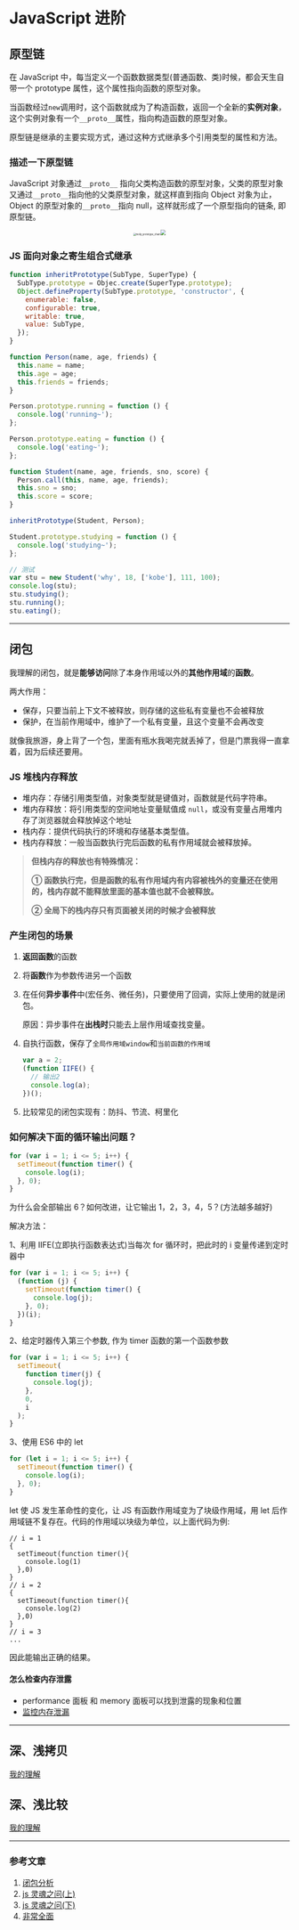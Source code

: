 # JavaScript 进阶

## 原型链

在 JavaScript 中，每当定义一个函数数据类型(普通函数、类)时候，都会天生自带一个 prototype 属性，这个属性指向函数的原型对象。

当函数经过`new`调用时，这个函数就成为了构造函数，返回一个全新的**实例对象**，这个实例对象有一个`__proto__`属性，指向构造函数的原型对象。

原型链是继承的主要实现方式，通过这种方式继承多个引用类型的属性和方法。

### 描述一下原型链

JavaScript 对象通过`__proto__` 指向父类构造函数的原型对象，父类的原型对象又通过`__proto__`指向他的父类原型对象，就这样直到指向 Object 对象为止，Object 的原型对象的`__proto__`指向 null，这样就形成了一个原型指向的链条, 即原型链。

<center class="half"><img src="https://cdn.jsdelivr.net/gh/ringozzt/myPics@main/jsobj_full.jpg" alt="moliy_prototype_chain" style="zoom:30%;" /><img src="https://cdn.jsdelivr.net/gh/ringozzt/myPics@main/Blog/js-relation.png" style="zoom:60%;" /></center>

### JS 面向对象之寄生组合式继承

```js
function inheritPrototype(SubType, SuperType) {
  SubType.prototype = Objec.create(SuperType.prototype);
  Object.defineProperty(SubType.prototype, 'constructor', {
    enumerable: false,
    configurable: true,
    writable: true,
    value: SubType,
  });
}

function Person(name, age, friends) {
  this.name = name;
  this.age = age;
  this.friends = friends;
}

Person.prototype.running = function () {
  console.log('running~');
};

Person.prototype.eating = function () {
  console.log('eating~');
};

function Student(name, age, friends, sno, score) {
  Person.call(this, name, age, friends);
  this.sno = sno;
  this.score = score;
}

inheritPrototype(Student, Person);

Student.prototype.studying = function () {
  console.log('studying~');
};

// 测试
var stu = new Student('why', 18, ['kobe'], 111, 100);
console.log(stu);
stu.studying();
stu.running();
stu.eating();
```

---

## 闭包

我理解的闭包，就是**能够访问**除了本身作用域以外的**其他作用域**的**函数**。

两大作用：

- 保存，只要当前上下文不被释放，则存储的这些私有变量也不会被释放
- 保护，在当前作用域中，维护了一个私有变量，且这个变量不会再改变

就像我旅游，身上背了一个包，里面有瓶水我喝完就丢掉了，但是门票我得一直拿着，因为后续还要用。

### JS 堆栈内存释放

- 堆内存：存储引用类型值，对象类型就是键值对，函数就是代码字符串。
- 堆内存释放：将引用类型的空间地址变量赋值成 `null`，或没有变量占用堆内存了浏览器就会释放掉这个地址
- 栈内存：提供代码执行的环境和存储基本类型值。
- 栈内存释放：一般当函数执行完后函数的私有作用域就会被释放掉。

> **但栈内存的释放也有特殊情况：**
>
> **① 函数执行完，但是函数的私有作用域内有内容被栈外的变量还在使用的，栈内存就不能释放里面的基本值也就不会被释放。**
>
> **② 全局下的栈内存只有页面被关闭的时候才会被释放**

### 产生闭包的场景

1. **返回函数**的函数

2. 将**函数**作为参数传进另一个函数

3. 在任何**异步事件**中(宏任务、微任务)，只要使用了回调，实际上使用的就是闭包。

   原因：异步事件在**出栈时**只能去上层作用域查找变量。

4. 自执行函数，保存了`全局作用域window`和`当前函数的作用域`

   ```js
   var a = 2;
   (function IIFE() {
     // 输出2
     console.log(a);
   })();
   ```

5. 比较常见的闭包实现有：防抖、节流、柯里化

### 如何解决下面的循环输出问题？

```js
for (var i = 1; i <= 5; i++) {
  setTimeout(function timer() {
    console.log(i);
  }, 0);
}
```

为什么会全部输出 6？如何改进，让它输出 1，2，3，4，5？(方法越多越好)

解决方法：

1、利用 IIFE(立即执行函数表达式)当每次 for 循环时，把此时的 i 变量传递到定时器中

```js
for (var i = 1; i <= 5; i++) {
  (function (j) {
    setTimeout(function timer() {
      console.log(j);
    }, 0);
  })(i);
}
```

2、给定时器传入第三个参数, 作为 timer 函数的第一个函数参数

```js
for (var i = 1; i <= 5; i++) {
  setTimeout(
    function timer(j) {
      console.log(j);
    },
    0,
    i
  );
}
```

3、使用 ES6 中的 let

```js
for (let i = 1; i <= 5; i++) {
  setTimeout(function timer() {
    console.log(i);
  }, 0);
}
```

let 使 JS 发生革命性的变化，让 JS 有函数作用域变为了块级作用域，用 let 后作用域链不复存在。代码的作用域以块级为单位，以上面代码为例:

```
// i = 1
{
  setTimeout(function timer(){
    console.log(1)
  },0)
}
// i = 2
{
  setTimeout(function timer(){
    console.log(2)
  },0)
}
// i = 3
...
```

因此能输出正确的结果。

#### 怎么检查内存泄露

- performance 面板 和 memory 面板可以找到泄露的现象和位置
- [监控内存泄漏](https://juejin.cn/post/6844904048961781774)

---

## 深、浅拷贝

[我的理解](https://ringozzt.github.io/ringo-blog/js/deep.html)

## 深、浅比较

[我的理解](https://ringozzt.github.io/ringo-blog/js/deep.html)

---

### 参考文章

1. [闭包分析](https://juejin.cn/post/6937469222251560990)
2. [js 灵魂之问(上)](https://juejin.cn/post/6844903974378668039)
3. [js 灵魂之问(下)](https://juejin.cn/post/6844904004007247880)
4. [非常全面](https://juejin.cn/post/7016593221815910408)
